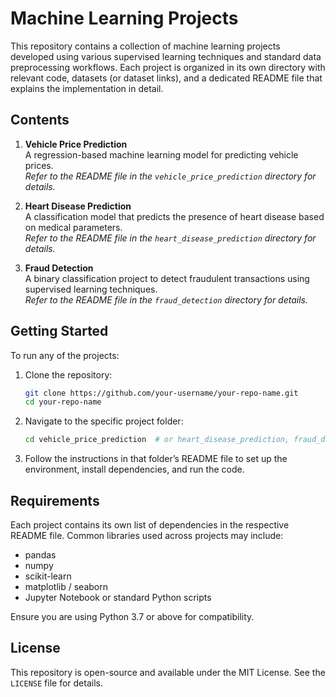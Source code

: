 # Machine Learning Projects

This repository contains a collection of machine learning projects developed using various supervised learning techniques and standard data preprocessing workflows. Each project is organized in its own directory with relevant code, datasets (or dataset links), and a dedicated README file that explains the implementation in detail.

## Contents

1. **Vehicle Price Prediction**  
   A regression-based machine learning model for predicting vehicle prices.  
   *Refer to the README file in the `vehicle_price_prediction` directory for details.*

2. **Heart Disease Prediction**  
   A classification model that predicts the presence of heart disease based on medical parameters.  
   *Refer to the README file in the `heart_disease_prediction` directory for details.*

3. **Fraud Detection**  
   A binary classification project to detect fraudulent transactions using supervised learning techniques.  
   *Refer to the README file in the `fraud_detection` directory for details.*

## Getting Started

To run any of the projects:

1. Clone the repository:
   ```bash
   git clone https://github.com/your-username/your-repo-name.git
   cd your-repo-name
   ```

2. Navigate to the specific project folder:
   ```bash
   cd vehicle_price_prediction  # or heart_disease_prediction, fraud_detection
   ```

3. Follow the instructions in that folder’s README file to set up the environment, install dependencies, and run the code.

## Requirements

Each project contains its own list of dependencies in the respective README file. Common libraries used across projects may include:
- pandas
- numpy
- scikit-learn
- matplotlib / seaborn
- Jupyter Notebook or standard Python scripts

Ensure you are using Python 3.7 or above for compatibility.

## License

This repository is open-source and available under the MIT License. See the `LICENSE` file for details.
